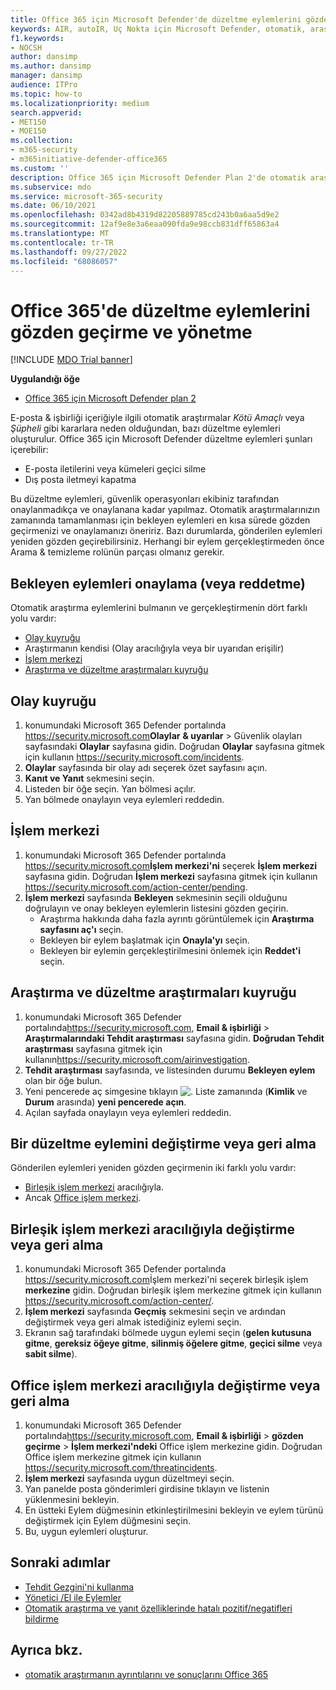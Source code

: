 ```yaml
---
title: Office 365 için Microsoft Defender'de düzeltme eylemlerini gözden geçirme ve yönetme
keywords: AIR, autoIR, Uç Nokta için Microsoft Defender, otomatik, araştırma, yanıt, düzeltme, tehditler, gelişmiş, tehdit, koruma
f1.keywords:
- NOCSH
author: dansimp
ms.author: dansimp
manager: dansimp
audience: ITPro
ms.topic: how-to
ms.localizationpriority: medium
search.appverid:
- MET150
- MOE150
ms.collection:
- m365-security
- m365initiative-defender-office365
ms.custom: ''
description: Office 365 için Microsoft Defender Plan 2'de otomatik araştırma ve yanıt özelliklerindeki düzeltme eylemleri hakkında bilgi edinin.
ms.subservice: mdo
ms.service: microsoft-365-security
ms.date: 06/10/2021
ms.openlocfilehash: 0342ad8b4319d82205889785cd243b0a6aa5d9e2
ms.sourcegitcommit: 12af9e8e3a6eaa090fda9e98ccb831dff65863a4
ms.translationtype: MT
ms.contentlocale: tr-TR
ms.lasthandoff: 09/27/2022
ms.locfileid: "68086057"
---
```

# <a name="review-and-manage-remediation-actions-in-office-365"></a>Office 365'de düzeltme eylemlerini gözden geçirme ve yönetme

[!INCLUDE [MDO Trial banner](../includes/mdo-trial-banner.md)]

**Uygulandığı öğe**
- [Office 365 için Microsoft Defender plan 2](defender-for-office-365.md)

E-posta & işbirliği içeriğiyle ilgili otomatik araştırmalar *Kötü Amaçlı* veya *Şüpheli* gibi kararlara neden olduğundan, bazı düzeltme eylemleri oluşturulur. Office 365 için Microsoft Defender düzeltme eylemleri şunları içerebilir:

- E-posta iletilerini veya kümeleri geçici silme
- Dış posta iletmeyi kapatma

Bu düzeltme eylemleri, güvenlik operasyonları ekibiniz tarafından onaylanmadıkça ve onaylanana kadar yapılmaz. Otomatik araştırmalarınızın zamanında tamamlanması için bekleyen eylemleri en kısa sürede gözden geçirmenizi ve onaylamanızı öneririz. Bazı durumlarda, gönderilen eylemleri yeniden gözden geçirebilirsiniz.  Herhangi bir eylem gerçekleştirmeden önce Arama & temizleme rolünün parçası olmanız gerekir.

## <a name="approve-or-reject-pending-actions"></a>Bekleyen eylemleri onaylama (veya reddetme)

Otomatik araştırma eylemlerini bulmanın ve gerçekleştirmenin dört farklı yolu vardır:

- [Olay kuyruğu](https://security.microsoft.com/incidents)
- Araştırmanın kendisi (Olay aracılığıyla veya bir uyarıdan erişilir)
- [İşlem merkezi](https://security.microsoft.com/action-center/pending)
- [Araştırma ve düzeltme araştırmaları kuyruğu](https://security.microsoft.com/airinvestigation)

## <a name="incident-queue"></a>Olay kuyruğu

1. konumundaki Microsoft 365 Defender portalında <https://security.microsoft.com>**Olaylar** **& uyarılar** \> Güvenlik olayları sayfasındaki **Olaylar** sayfasına gidin. Doğrudan **Olaylar** sayfasına gitmek için kullanın <https://security.microsoft.com/incidents>.
2. **Olaylar** sayfasında bir olay adı seçerek özet sayfasını açın.
3. **Kanıt ve Yanıt** sekmesini seçin.
4. Listeden bir öğe seçin. Yan bölmesi açılır.
5. Yan bölmede onaylayın veya eylemleri reddedin.

## <a name="action-center"></a>İşlem merkezi

1. konumundaki Microsoft 365 Defender portalında <https://security.microsoft.com>**İşlem merkezi'ni** seçerek **İşlem merkezi** sayfasına gidin. Doğrudan **İşlem merkezi** sayfasına gitmek için kullanın <https://security.microsoft.com/action-center/pending>.
2. **İşlem merkezi** sayfasında **Bekleyen** sekmesinin seçili olduğunu doğrulayın ve onay bekleyen eylemlerin listesini gözden geçirin.
   - Araştırma hakkında daha fazla ayrıntı görüntülemek için **Araştırma sayfasını aç'ı** seçin.
   - Bekleyen bir eylem başlatmak için **Onayla'yı** seçin.
   - Bekleyen bir eylemin gerçekleştirilmesini önlemek için **Reddet'i** seçin.

## <a name="investigation-and-remediation-investigations-queue"></a>Araştırma ve düzeltme araştırmaları kuyruğu

1. konumundaki Microsoft 365 Defender portalında<https://security.microsoft.com>, **Email & işbirliği** \> **Araştırmalarındaki Tehdit araştırması** sayfasına gidin. **Doğrudan Tehdit araştırması** sayfasına gitmek için kullanın<https://security.microsoft.com/airinvestigation>.
2. **Tehdit araştırması** sayfasında, ve listesinden durumu **Bekleyen eylem** olan bir öğe bulun.
3. Yeni pencerede aç simgesine tıklayın ![.](../../media/m365-cc-sc-open-icon.png) Liste zamanında (**Kimlik** ve **Durum** arasında) **yeni pencerede açın**.
4. Açılan sayfada onaylayın veya eylemleri reddedin.

## <a name="change-or-undo-one-remediation-action"></a>Bir düzeltme eylemini değiştirme veya geri alma

Gönderilen eylemleri yeniden gözden geçirmenin iki farklı yolu vardır:

- [Birleşik işlem merkezi](https://security.microsoft.com/action-center) aracılığıyla.
- Ancak [Office işlem merkezi](https://security.microsoft.com/threatincidents).

## <a name="change-or-undo-through-the-unified-action-center"></a>Birleşik işlem merkezi aracılığıyla değiştirme veya geri alma

1. konumundaki Microsoft 365 Defender portalında <https://security.microsoft.com>İşlem merkezi'ni seçerek birleşik işlem **merkezine** gidin. Doğrudan birleşik işlem merkezine gitmek için kullanın <https://security.microsoft.com/action-center/>.
2. **İşlem merkezi** sayfasında **Geçmiş** sekmesini seçin ve ardından değiştirmek veya geri almak istediğiniz eylemi seçin.
3. Ekranın sağ tarafındaki bölmede uygun eylemi seçin (**gelen kutusuna gitme**, **gereksiz öğeye gitme**, **silinmiş öğelere gitme**, **geçici silme** veya **sabit silme**).

## <a name="change-or-undo-through-the-office-action-center"></a>Office işlem merkezi aracılığıyla değiştirme veya geri alma

1. konumundaki Microsoft 365 Defender portalında<https://security.microsoft.com>, **Email & işbirliği** \> **gözden geçirme** \> **İşlem merkezi'ndeki** Office işlem merkezine gidin. Doğrudan Office işlem merkezine gitmek için kullanın <https://security.microsoft.com/threatincidents>.
2. **İşlem merkezi** sayfasında uygun düzeltmeyi seçin.
3. Yan panelde posta gönderimleri girdisine tıklayın ve listenin yüklenmesini bekleyin.
4. En üstteki Eylem düğmesinin etkinleştirilmesini bekleyin ve eylem türünü değiştirmek için Eylem düğmesini seçin.
5. Bu, uygun eylemleri oluşturur.

## <a name="next-steps"></a>Sonraki adımlar

- [Tehdit Gezgini'ni kullanma](threat-explorer.md)
- [Yönetici /El ile Eylemler](remediate-malicious-email-delivered-office-365.md)
- [Otomatik araştırma ve yanıt özelliklerinde hatalı pozitif/negatifleri bildirme](air-report-false-positives-negatives.md)

## <a name="see-also"></a>Ayrıca bkz.

- [otomatik araştırmanın ayrıntılarını ve sonuçlarını Office 365](air-view-investigation-results.md)
